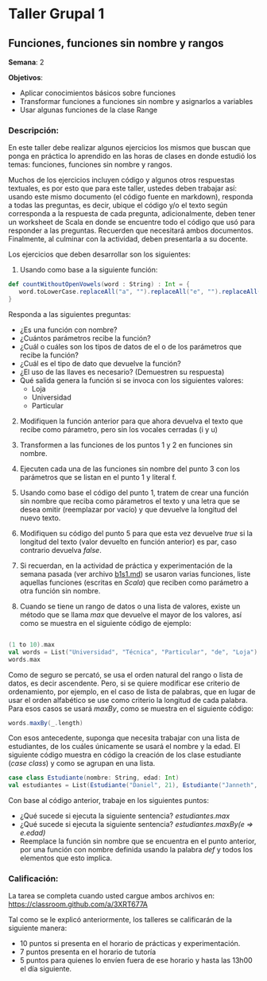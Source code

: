 # Taller Grupal  1
## Funciones, funciones sin nombre y rangos

**Semana**: 2

**Objetivos**:

- Aplicar conocimientos básicos sobre funciones
- Transformar funciones a funciones sin nombre y asignarlos a variables
- Usar algunas funciones de la clase Range

### Descripción:

En este taller debe realizar algunos ejercicios los mismos que buscan que ponga en práctica lo aprendido en las horas de clases en donde estudió los temas: funciones, funciones sin nombre y rangos. 

Muchos de los ejercicios incluyen código y algunos otros respuestas textuales, es por esto que para este taller, ustedes deben trabajar así: usando este mismo documento (el código fuente en markdown), responda a todas las preguntas, es decir, ubique el código y/o el texto según corresponda a la respuesta de cada pregunta, adicionalmente, deben tener un worksheet de Scala en donde se encuentre todo el código que usó para responder a las preguntas. Recuerden que necesitará ambos documentos. Finalmente, al culminar con la actividad, deben presentarla a su docente.

Los ejercicios que deben desarrollar son los siguientes:

1. Usando como base a la siguiente función:

```scala
def countWithoutOpenVowels(word : String) : Int = { 
   word.toLowerCase.replaceAll("a", "").replaceAll("e", "").replaceAll("o", "").length
}
```
Responda a las siguientes preguntas:

   * ¿Es una función con nombre?
   * ¿Cuántos parámetros recibe la función?
   * ¿Cuál o cuáles son los tipos de datos de el o de los parámetros que recibe la función?
   * ¿Cuál es el tipo de dato que devuelve la función?
   * ¿El uso de las llaves es necesario? (Demuestren su respuesta)
   * Qué salida genera la función si se invoca con los siguientes valores:
	   - Loja
	   - Universidad
	   - Particular


2. Modifiquen la función anterior para que ahora devuelva el texto que recibe como párametro, pero sin los vocales cerradas (i y u)

3. Transformen a las funciones de los puntos 1 y 2 en funciones sin nombre.

4. Ejecuten cada una de las funciones sin nombre del punto 3 con los parámetros que se listan en el punto 1 y literal f.

5. Usando como base el código del punto 1, tratem de crear una función sin nombre que reciba como párametros el texto y una letra que se desea omitir (reemplazar por vacío) y que devuelve la longitud del nuevo texto.

6. Modifiquen su código del punto 5 para que esta vez devuelve _true_ si la longitud del texto (valor devuelto en función anterior) es par, caso contrario devuelva _false_.

7. Si recuerdan, en la actividad de práctica y experimentación de la semana pasada (ver archivo [b1s1.md](b1s1.md)) se usaron varias funciones, liste aquellas funciones (escritas en _Scala_) que reciben como parámetro a otra función sin nombre.

8. Cuando se tiene un rango de datos o una lista de valores, existe un método que se llama _max_ que devuelve el mayor de los valores, así como se muestra en el siguiente código de ejemplo:

```scala

(1 to 10).max
val words = List("Universidad", "Técnica", "Particular", "de", "Loja")
words.max

```

Como de seguro se percató, se usa el orden natural del rango o lista de datos, es decir ascendente. Pero, si se quiere modificar ese criterio de ordenamiento, por ejemplo, en el caso de lista de palabras, que en lugar de usar el orden alfabético se use como criterio la longitud de cada palabra. Para esos casos se usará _maxBy_, como se muestra en el siguiente código:


```scala
words.maxBy(_.length)
```

Con esos antecedente, suponga que necesita trabajar con una lista de estudiantes, de los cuáles únicamente se usará el nombre y la edad. El siguiente código muestra en código la creación de los clase estudiante (_case class_) y como se agrupan en una lista.

```scala
case class Estudiante(nombre: String, edad: Int)
val estudiantes = List(Estudiante("Daniel", 21), Estudiante("Janneth", 23), Estudiante("Verónica", 22), Estudiante("Ramiro", 24))

```

Con base al código anterior, trabaje en los siguientes puntos:

   * ¿Qué sucede si ejecuta la siguiente sentencia? _estudiantes.max_
   * ¿Qué sucede si ejecuta la siguiente sentencia? _estudiantes.maxBy(e => e.edad)_
   * Reemplace la función sin nombre que se encuentra en el punto anterior, por una función con nombre definida usando la palabra _def_ y todos los elementos que esto implica.


### Calificación:

La tarea se completa cuando usted cargue ambos archivos en: https://classroom.github.com/a/3XRT677A

Tal como se le explicó anteriormente, los talleres se calificarán de la siguiente manera:
- 10 puntos si presenta en el horario de prácticas y experimentación.
- 7 puntos presenta en el horario de tutoría
- 5 puntos para quienes lo envíen fuera de ese horario y hasta las 13h00 el día siguiente.